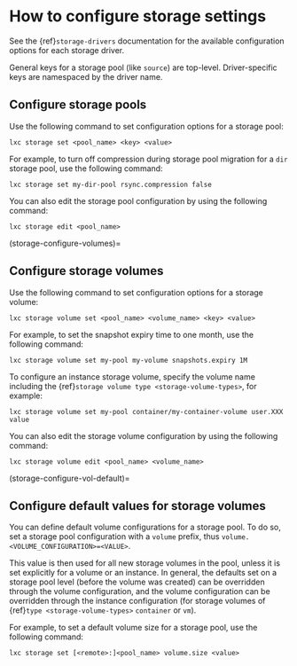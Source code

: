 # How to configure storage settings

See the {ref}`storage-drivers` documentation for the available configuration options for each storage driver.

General keys for a storage pool (like `source`) are top-level.
Driver-specific keys are namespaced by the driver name.

## Configure storage pools

Use the following command to set configuration options for a storage pool:

    lxc storage set <pool_name> <key> <value>

For example, to turn off compression during storage pool migration for a `dir` storage pool, use the following command:

    lxc storage set my-dir-pool rsync.compression false

You can also edit the storage pool configuration by using the following command:

    lxc storage edit <pool_name>

(storage-configure-volumes)=
## Configure storage volumes

Use the following command to set configuration options for a storage volume:

    lxc storage volume set <pool_name> <volume_name> <key> <value>

For example, to set the snapshot expiry time to one month, use the following command:

    lxc storage volume set my-pool my-volume snapshots.expiry 1M

To configure an instance storage volume, specify the volume name including the {ref}`storage volume type <storage-volume-types>`, for example:

    lxc storage volume set my-pool container/my-container-volume user.XXX value

You can also edit the storage volume configuration by using the following command:

    lxc storage volume edit <pool_name> <volume_name>

(storage-configure-vol-default)=
## Configure default values for storage volumes

You can define default volume configurations for a storage pool.
To do so, set a storage pool configuration with a `volume` prefix, thus `volume.<VOLUME_CONFIGURATION>=<VALUE>`.

This value is then used for all new storage volumes in the pool, unless it is set explicitly for a volume or an instance.
In general, the defaults set on a storage pool level (before the volume was created) can be overridden through the volume configuration, and the volume configuration can be overridden through the instance configuration (for storage volumes of {ref}`type <storage-volume-types>` `container` or `vm`).

For example, to set a default volume size for a storage pool, use the following command:

    lxc storage set [<remote>:]<pool_name> volume.size <value>
